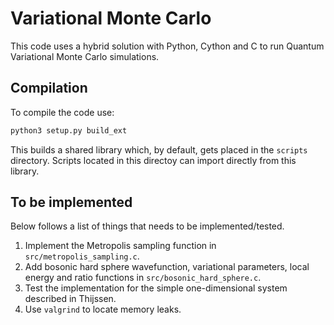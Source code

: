 # Variational Monte Carlo

This code uses a hybrid solution with Python, Cython and C to run Quantum
Variational Monte Carlo simulations.

## Compilation

To compile the code use:

```bash
python3 setup.py build_ext
```

This builds a shared library which, by default, gets placed in the `scripts`
directory. Scripts located in this directoy can import directly from this
library.

## To be implemented

Below follows a list of things that needs to be implemented/tested.

1. Implement the Metropolis sampling function in `src/metropolis_sampling.c`.
2. Add bosonic hard sphere wavefunction, variational parameters, local energy
   and ratio functions in `src/bosonic_hard_sphere.c`.
3. Test the implementation for the simple one-dimensional system described in
   Thijssen.
4. Use `valgrind` to locate memory leaks.
